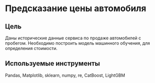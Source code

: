 # Предсказание цены автомобиля

## Цель
Даны исторические данные сервиса по продаже автомобилей с пробегом. Необходимо построить модель машинного обучения, для определения стоимости.

## Используемые инструменты
Pandas, Matplotlib, sklearn, numpy, re, CatBoost, LightGBM
